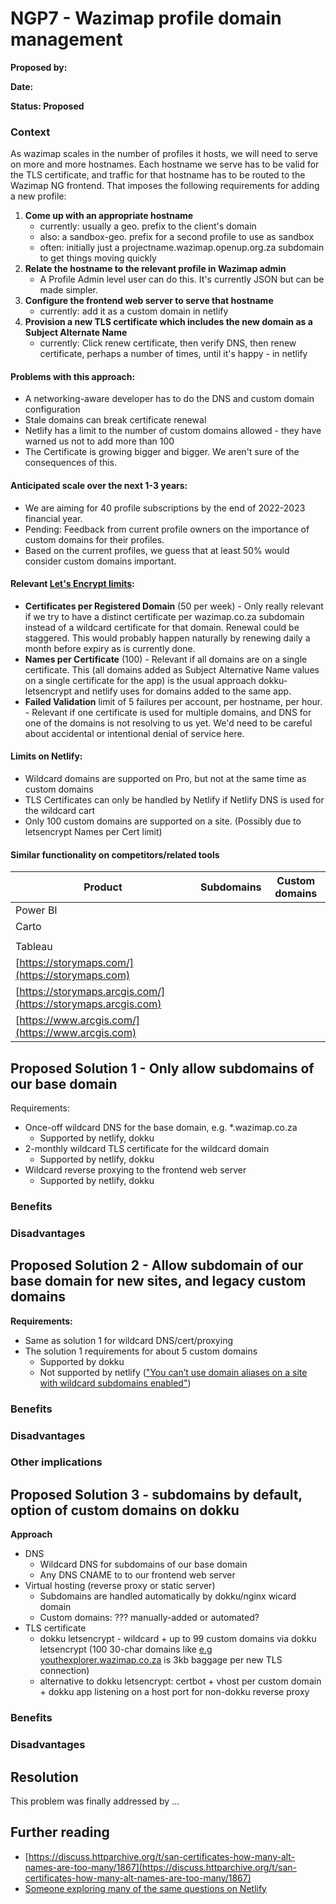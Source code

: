 # NGP7 - Wazimap profile domain management

**Proposed by:**&#x20;

**Date:**&#x20;

**Status: Proposed**

### **Context**

As wazimap scales in the number of profiles it hosts, we will need to serve on more and more hostnames.  Each hostname we serve has to be valid for the TLS certificate, and traffic for that hostname has to be routed to the Wazimap NG frontend. That imposes the following requirements for adding a new profile:

1. **Come up with an appropriate hostname**
   * currently: usually a geo. prefix to the client's domain
   * also: a sandbox-geo. prefix for a second profile to use as sandbox
   * often: initially just a projectname.wazimap.openup.org.za subdomain to get things moving quickly
2. **Relate the hostname to the relevant profile in Wazimap admin**
   * A Profile Admin level user can do this. It's currently JSON but can be made simpler.
3. **Configure the frontend web server to serve that hostname**
   * currently: add it as a custom domain in netlify
4. **Provision a new TLS certificate which includes the new domain as a Subject Alternate Name**
   * currently: Click renew certificate, then verify DNS, then renew certificate, perhaps a number of times, until it's happy - in netlify

#### Problems with this approach:

* A networking-aware developer has to do the DNS and custom domain configuration
* Stale domains can break certificate renewal
* Netlify has a limit to the number of custom domains allowed - they have warned us not to add more than 100
* The Certificate is growing bigger and bigger. We aren't sure of the consequences of this.

#### Anticipated scale over the next 1-3 years:

* We are aiming for 40 profile subscriptions by the end of 2022-2023 financial year.
* Pending: Feedback from current profile owners on the importance of custom domains for their profiles.
* Based on the current profiles, we guess that at least 50% would consider custom domains important.

#### Relevant [Let's Encrypt limits](https://letsencrypt.org/docs/rate-limits/):

* **Certificates per Registered Domain** (50 per week) - Only really relevant if we try to have a distinct certificate per wazimap.co.za subdomain instead of a wildcard certificate for that domain. Renewal could be staggered. This would probably happen naturally by renewing daily a month before expiry as is currently done.
* **Names per Certificate** (100) - Relevant if all domains are on a single certificate. This (all domains added as Subject Alternative Name values on a single certificate for the app) is the usual approach dokku-letsencrypt and netlify uses for domains added to the same app.
* **Failed Validation** limit of 5 failures per account, per hostname, per hour. - Relevant if one certificate is used for multiple domains, and DNS for one of the domains is not resolving to us yet. We'd need to be careful about accidental or intentional denial of service here.

#### Limits on Netlify:

* Wildcard domains are supported on Pro, but not at the same time as custom domains
* TLS Certificates can only be handled by Netlify if Netlify DNS is used for the wildcard cart
* Only 100 custom domains are supported on a site. (Possibly due to letsencrypt Names per Cert limit)

#### Similar functionality on competitors/related tools

| Product                                                       | Subdomains | Custom domains |
| ------------------------------------------------------------- | ---------- | -------------- |
| Power BI                                                      |            |                |
| Carto                                                         |            |                |
|                                                               |            |                |
| Tableau                                                       |            |                |
| [https://storymaps.com/](https://storymaps.com)               |            |                |
| [https://storymaps.arcgis.com/](https://storymaps.arcgis.com) |            |                |
| [https://www.arcgis.com/](https://www.arcgis.com)             |            |                |

## **Proposed Solution 1 - Only allow subdomains of our base domain**

Requirements:

* Once-off wildcard DNS for the base domain, e.g. \*.wazimap.co.za
  * Supported by netlify, dokku
* 2-monthly wildcard TLS certificate for the wildcard domain
  * Supported by netlify, dokku
* Wildcard reverse proxying to the frontend web server
  * Supported by netlify, dokku

### **Benefits**

### **Disadvantages**

## **Proposed Solution 2 - Allow subdomain of our base domain for new sites, and legacy custom domains**

**Requirements:**

* Same as solution 1 for wildcard DNS/cert/proxying
* The solution 1 requirements for about 5 custom domains
  * Supported by dokku
  * Not supported by netlify (["You can’t use domain aliases on a site with wildcard subdomains enabled"](https://answers.netlify.com/t/support-for-wildcard-domains-and-multiple-custom-domains/31331/9))

### **Benefits**

### **Disadvantages**

### **Other implications**

## **Proposed Solution 3 - subdomains by default, option of custom domains on dokku**

**Approach**

* DNS
  * Wildcard DNS for subdomains of our base domain
  * Any DNS CNAME to to our frontend web server
* Virtual hosting (reverse proxy or static server)
  * Subdomains are handled automatically by dokku/nginx wicard domain
  * Custom domains: ??? manually-added or automated?
* TLS certificate
  * dokku letsencrypt - wildcard + up to 99 custom domains via dokku letsencrypt (100 30-char domains like [e.g youthexplorer.wazimap.co.za](https://youthexplorer.wazimap.co.za) is 3kb baggage per new TLS connection)
  * alternative to dokku letsencrypt: certbot + vhost per custom domain + dokku app listening on a host port for non-dokku reverse proxy

### Benefits

### Disadvantages

## **Resolution**

This problem was finally addressed by ...&#x20;

## Further reading

* [https://discuss.httparchive.org/t/san-certificates-how-many-alt-names-are-too-many/1867](https://discuss.httparchive.org/t/san-certificates-how-many-alt-names-are-too-many/1867)
* [Someone exploring many of the same questions on Netlify](https://answers.netlify.com/t/support-for-wildcard-domains-and-multiple-custom-domains/31331/9)
